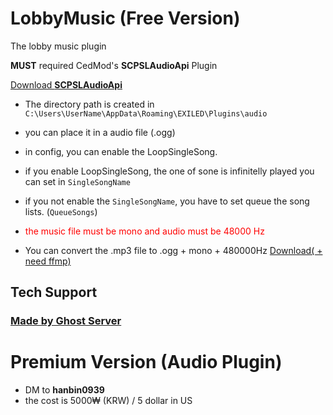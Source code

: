 # LobbyMusic (Free Version)
The lobby music plugin

**MUST** required CedMod's ****SCPSLAudioApi**** Plugin 

<a href="https://github.com/CedModV2/SCPSLAudioApi/releases/tag/0.0.8">Download **SCPSLAudioApi**</a>

- The directory path is created in `C:\Users\UserName\AppData\Roaming\EXILED\Plugins\audio`

- you can place it in a audio file (.ogg)

- in config, you can enable the LoopSingleSong.
- if you enable LoopSingleSong, the one of sone is infinitelly played you can set in `SingleSongName`
- if you not enable the `SingleSongName`, you have to set queue the song lists. (`QueueSongs`)
- <span style = "color:red"> the music file must be mono and audio must be 48000 Hz</span>
- You can convert the .mp3 file to .ogg + mono + 480000Hz <a href="https://github.com/Hanbin-GW/Music-.ogg-mono-Converter/releases">Download( + need ffmp)</a>
## Tech Support
### <a href = "https://discord.gg/aYyNucAfqE">Made by Ghost Server</a>

# Premium Version (Audio Plugin)
- DM to **hanbin0939**
- the cost is 5000₩ (KRW) / 5 dollar in US
